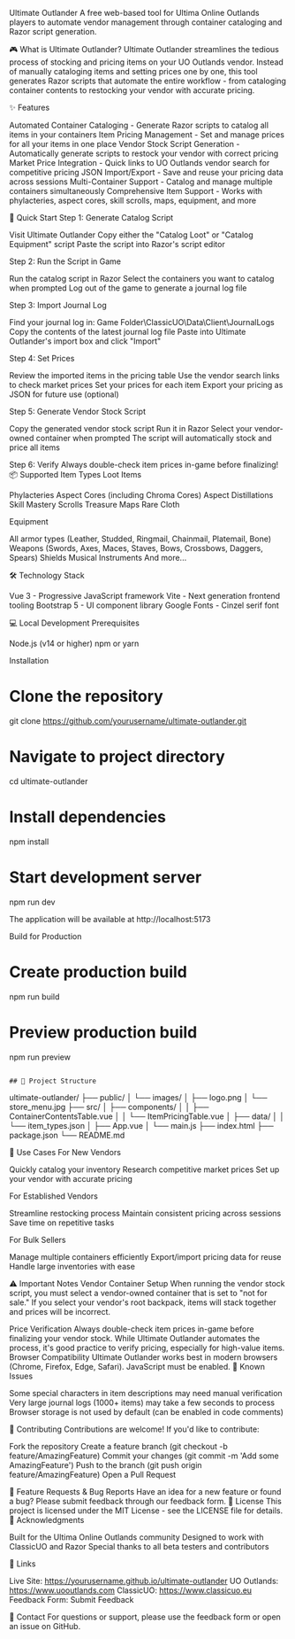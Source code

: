 Ultimate Outlander
A free web-based tool for Ultima Online Outlands players to automate vendor management through container cataloging and Razor script generation.

🎮 What is Ultimate Outlander?
Ultimate Outlander streamlines the tedious process of stocking and pricing items on your UO Outlands vendor. Instead of manually cataloging items and setting prices one by one, this tool generates Razor scripts that automate the entire workflow - from cataloging container contents to restocking your vendor with accurate pricing.

✨ Features

Automated Container Cataloging - Generate Razor scripts to catalog all items in your containers
Item Pricing Management - Set and manage prices for all your items in one place
Vendor Stock Script Generation - Automatically generate scripts to restock your vendor with correct pricing
Market Price Integration - Quick links to UO Outlands vendor search for competitive pricing
JSON Import/Export - Save and reuse your pricing data across sessions
Multi-Container Support - Catalog and manage multiple containers simultaneously
Comprehensive Item Support - Works with phylacteries, aspect cores, skill scrolls, maps, equipment, and more

🚀 Quick Start
Step 1: Generate Catalog Script

Visit Ultimate Outlander
Copy either the "Catalog Loot" or "Catalog Equipment" script
Paste the script into Razor's script editor

Step 2: Run the Script in Game

Run the catalog script in Razor
Select the containers you want to catalog when prompted
Log out of the game to generate a journal log file

Step 3: Import Journal Log

Find your journal log in: Game Folder\ClassicUO\Data\Client\JournalLogs
Copy the contents of the latest journal log file
Paste into Ultimate Outlander's import box and click "Import"

Step 4: Set Prices

Review the imported items in the pricing table
Use the vendor search links to check market prices
Set your prices for each item
Export your pricing as JSON for future use (optional)

Step 5: Generate Vendor Stock Script

Copy the generated vendor stock script
Run it in Razor
Select your vendor-owned container when prompted
The script will automatically stock and price all items

Step 6: Verify
Always double-check item prices in-game before finalizing!
📦 Supported Item Types
Loot Items

Phylacteries
Aspect Cores (including Chroma Cores)
Aspect Distillations
Skill Mastery Scrolls
Treasure Maps
Rare Cloth

Equipment

All armor types (Leather, Studded, Ringmail, Chainmail, Platemail, Bone)
Weapons (Swords, Axes, Maces, Staves, Bows, Crossbows, Daggers, Spears)
Shields
Musical Instruments
And more...

🛠️ Technology Stack

Vue 3 - Progressive JavaScript framework
Vite - Next generation frontend tooling
Bootstrap 5 - UI component library
Google Fonts - Cinzel serif font

💻 Local Development
Prerequisites

Node.js (v14 or higher)
npm or yarn

Installation
# Clone the repository
git clone https://github.com/yourusername/ultimate-outlander.git

# Navigate to project directory
cd ultimate-outlander

# Install dependencies
npm install

# Start development server
npm run dev

The application will be available at http://localhost:5173

Build for Production
# Create production build
npm run build

# Preview production build
npm run preview
```

## 📁 Project Structure
```
ultimate-outlander/
├── public/
│   └── images/
│       ├── logo.png
│       └── store_menu.jpg
├── src/
│   ├── components/
│   │   ├── ContainerContentsTable.vue
│   │   └── ItemPricingTable.vue
│   ├── data/
│   │   └── item_types.json
│   ├── App.vue
│   └── main.js
├── index.html
├── package.json
└── README.md

🎯 Use Cases
For New Vendors

Quickly catalog your inventory
Research competitive market prices
Set up your vendor with accurate pricing

For Established Vendors

Streamline restocking process
Maintain consistent pricing across sessions
Save time on repetitive tasks

For Bulk Sellers

Manage multiple containers efficiently
Export/import pricing data for reuse
Handle large inventories with ease

⚠️ Important Notes
Vendor Container Setup
When running the vendor stock script, you must select a vendor-owned container that is set to "not for sale." If you select your vendor's root backpack, items will stack together and prices will be incorrect.

Price Verification
Always double-check item prices in-game before finalizing your vendor stock. While Ultimate Outlander automates the process, it's good practice to verify pricing, especially for high-value items.
Browser Compatibility
Ultimate Outlander works best in modern browsers (Chrome, Firefox, Edge, Safari). JavaScript must be enabled.
🐛 Known Issues

Some special characters in item descriptions may need manual verification
Very large journal logs (1000+ items) may take a few seconds to process
Browser storage is not used by default (can be enabled in code comments)

🤝 Contributing
Contributions are welcome! If you'd like to contribute:

Fork the repository
Create a feature branch (git checkout -b feature/AmazingFeature)
Commit your changes (git commit -m 'Add some AmazingFeature')
Push to the branch (git push origin feature/AmazingFeature)
Open a Pull Request

📝 Feature Requests & Bug Reports
Have an idea for a new feature or found a bug? Please submit feedback through our feedback form.
📜 License
This project is licensed under the MIT License - see the LICENSE file for details.
🙏 Acknowledgments

Built for the Ultima Online Outlands community
Designed to work with ClassicUO and Razor
Special thanks to all beta testers and contributors

🔗 Links

Live Site: https://yourusername.github.io/ultimate-outlander
UO Outlands: https://www.uooutlands.com
ClassicUO: https://www.classicuo.eu
Feedback Form: Submit Feedback

📧 Contact
For questions or support, please use the feedback form or open an issue on GitHub.